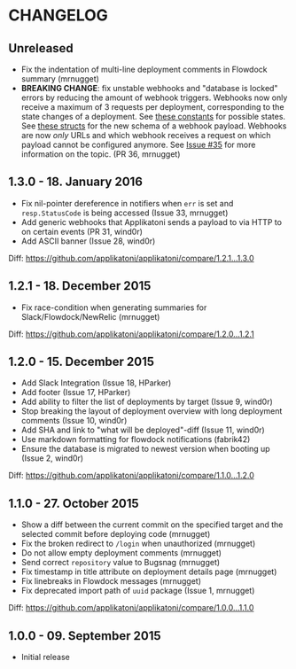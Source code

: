 # CHANGELOG

## Unreleased

* Fix the indentation of multi-line deployment comments in Flowdock summary (mrnugget)
* **BREAKING CHANGE**: fix unstable webhooks and "database is locked" errors by
  reducing the amount of webhook triggers. Webhooks now only receive a maximum
  of 3 requests per deployment, corresponding to the state changes of a
  deployment. See [these constants](https://github.com/applikatoni/applikatoni/blob/15d2e6b9f7c4f581ca6619e8e3015a53b541ed9a/models/deployment.go#L8-L11)
  for possible states. See [these structs](https://github.com/applikatoni/applikatoni/blob/9eeb547d140f8dcc0358b1e6f98fd36bdfe23fd6/server/webhook_notifier.go#L14-L50)
  for the new schema of a webhook payload. Webhooks are now _only_ URLs and which
  webhook receives a request on which payload cannot be configured anymore. See
  [Issue #35](https://github.com/applikatoni/applikatoni/issues/35) for more
  information on the topic. (PR 36, mrnugget)

## 1.3.0 - 18. January 2016

* Fix nil-pointer dereference in notifiers when `err` is set and
  `resp.StatusCode` is being accessed (Issue 33, mrnugget)
* Add generic webhooks that Applikatoni sends a payload to via HTTP to
  on certain events (PR 31, wind0r)
* Add ASCII banner (Issue 28, wind0r)

Diff: https://github.com/applikatoni/applikatoni/compare/1.2.1...1.3.0

## 1.2.1 - 18. December 2015

* Fix race-condition when generating summaries for Slack/Flowdock/NewRelic (mrnugget)

Diff: https://github.com/applikatoni/applikatoni/compare/1.2.0...1.2.1

## 1.2.0 - 15. December 2015

* Add Slack Integration (Issue 18, HParker)
* Add footer (Issue 17, HParker)
* Add ability to filter the list of deployments by target (Issue 9, wind0r)
* Stop breaking the layout of deployment overview with long deployment comments (Issue 10, wind0r)
* Add SHA and link to "what will be deployed"-diff (Issue 11, wind0r)
* Use markdown formatting for flowdock notifications (fabrik42)
* Ensure the database is migrated to newest version when booting up (Issue 2, wind0r)

Diff: https://github.com/applikatoni/applikatoni/compare/1.1.0...1.2.0

## 1.1.0 - 27. October 2015

* Show a diff between the current commit on the specified target and the
  selected commit before deploying code (mrnugget)
* Fix the broken redirect to `/login` when unauthorized (mrnugget)
* Do not allow empty deployment comments (mrnugget)
* Send correct `repository` value to Bugsnag (mrnugget)
* Fix timestamp in title attribute on deployment details page (mrnugget)
* Fix linebreaks in Flowdock messages (mrnugget)
* Fix deprecated import path of `uuid` package (Issue 1, mrnugget)

Diff: https://github.com/applikatoni/applikatoni/compare/1.0.0...1.1.0

## 1.0.0 - 09. September 2015

* Initial release
